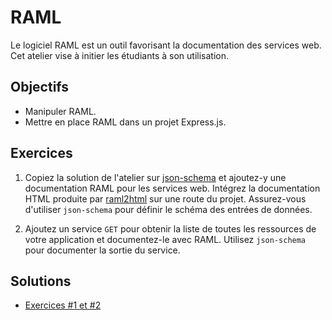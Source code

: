 RAML
====

Le logiciel RAML est un outil favorisant la documentation des services web. Cet
atelier vise à initier les étudiants à son utilisation.

Objectifs
---------

* Manipuler RAML.
* Mettre en place RAML dans un projet Express.js.

Exercices
---------

1. Copiez la solution de l'atelier sur [json-schema](https://github.com/jacquesberger/exemplesINF4375/tree/master/Ateliers/json-schema/Solutions)
   et ajoutez-y une documentation RAML pour les services web. Intégrez la
   documentation HTML produite par [raml2html](https://github.com/raml2html/raml2html)
   sur une route du projet. Assurez-vous d'utiliser `json-schema` pour définir
   le schéma des entrées de données.

2. Ajoutez un service `GET` pour obtenir la liste de toutes les ressources de votre
   application et documentez-le avec RAML. Utilisez `json-schema` pour
   documenter la sortie du service.

Solutions
---------

* [Exercices #1 et #2](Solutions/)
